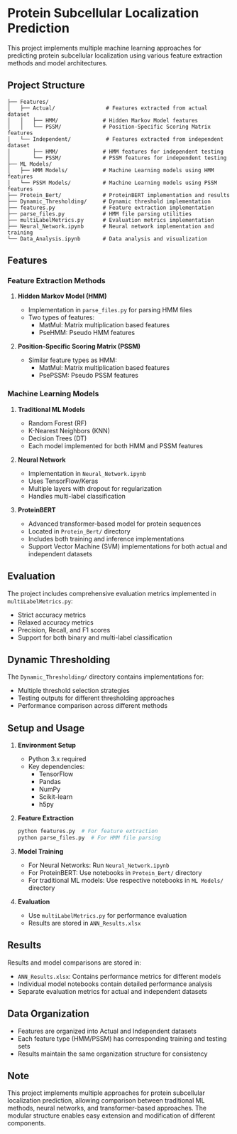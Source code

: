 # Protein Subcellular Localization Prediction

This project implements multiple machine learning approaches for predicting protein subcellular localization using various feature extraction methods and model architectures.

## Project Structure

```
├── Features/
│   ├── Actual/                # Features extracted from actual dataset
│   │   ├── HMM/              # Hidden Markov Model features
│   │   └── PSSM/             # Position-Specific Scoring Matrix features
│   └── Independent/           # Features extracted from independent dataset
│       ├── HMM/              # HMM features for independent testing
│       └── PSSM/             # PSSM features for independent testing
├── ML Models/
│   ├── HMM Models/           # Machine Learning models using HMM features
│   └── PSSM Models/          # Machine Learning models using PSSM features
├── Protein_Bert/             # ProteinBERT implementation and results
├── Dynamic_Thresholding/     # Dynamic threshold implementation
├── features.py               # Feature extraction implementation
├── parse_files.py            # HMM file parsing utilities
├── multiLabelMetrics.py      # Evaluation metrics implementation
├── Neural_Network.ipynb      # Neural network implementation and training
└── Data_Analysis.ipynb       # Data analysis and visualization
```

## Features

### Feature Extraction Methods

1. **Hidden Markov Model (HMM)**
   - Implementation in `parse_files.py` for parsing HMM files
   - Two types of features:
     - MatMul: Matrix multiplication based features
     - PseHMM: Pseudo HMM features
   
2. **Position-Specific Scoring Matrix (PSSM)**
   - Similar feature types as HMM:
     - MatMul: Matrix multiplication based features
     - PsePSSM: Pseudo PSSM features

### Machine Learning Models

1. **Traditional ML Models**
   - Random Forest (RF)
   - K-Nearest Neighbors (KNN)
   - Decision Trees (DT)
   - Each model implemented for both HMM and PSSM features

2. **Neural Network**
   - Implementation in `Neural_Network.ipynb`
   - Uses TensorFlow/Keras
   - Multiple layers with dropout for regularization
   - Handles multi-label classification

3. **ProteinBERT**
   - Advanced transformer-based model for protein sequences
   - Located in `Protein_Bert/` directory
   - Includes both training and inference implementations
   - Support Vector Machine (SVM) implementations for both actual and independent datasets

## Evaluation

The project includes comprehensive evaluation metrics implemented in `multiLabelMetrics.py`:
- Strict accuracy metrics
- Relaxed accuracy metrics
- Precision, Recall, and F1 scores
- Support for both binary and multi-label classification

## Dynamic Thresholding

The `Dynamic_Thresholding/` directory contains implementations for:
- Multiple threshold selection strategies
- Testing outputs for different thresholding approaches
- Performance comparison across different methods

## Setup and Usage

1. **Environment Setup**
   - Python 3.x required
   - Key dependencies:
     - TensorFlow
     - Pandas
     - NumPy
     - Scikit-learn
     - h5py

2. **Feature Extraction**
   ```python
   python features.py  # For feature extraction
   python parse_files.py  # For HMM file parsing
   ```

3. **Model Training**
   - For Neural Networks: Run `Neural_Network.ipynb`
   - For ProteinBERT: Use notebooks in `Protein_Bert/` directory
   - For traditional ML models: Use respective notebooks in `ML Models/` directory

4. **Evaluation**
   - Use `multiLabelMetrics.py` for performance evaluation
   - Results are stored in `ANN_Results.xlsx`

## Results

Results and model comparisons are stored in:
- `ANN_Results.xlsx`: Contains performance metrics for different models
- Individual model notebooks contain detailed performance analysis
- Separate evaluation metrics for actual and independent datasets

## Data Organization

- Features are organized into Actual and Independent datasets
- Each feature type (HMM/PSSM) has corresponding training and testing sets
- Results maintain the same organization structure for consistency

## Note

This project implements multiple approaches for protein subcellular localization prediction, allowing comparison between traditional ML methods, neural networks, and transformer-based approaches. The modular structure enables easy extension and modification of different components.
